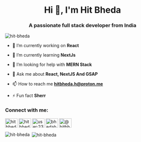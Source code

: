 <h1 align="center">Hi 👋, I'm Hit Bheda</h1>
<h3 align="center">A passionate full stack developer from India</h3>

<p align="left"> <img src="https://komarev.com/ghpvc/?username=hit-bheda&label=Profile%20views&color=0e75b6&style=flat" alt="hit-bheda" /> </p>

- 🔭 I’m currently working on **React**

- 🌱 I’m currently learning **NextJs**

- 🤝 I’m looking for help with **MERN Stack**

- 💬 Ask me about **React, NextJS And GSAP**

- 📫 How to reach me **hitbheda.h@proton.me**

- ⚡ Fun fact **Sherr**

<h3 align="left">Connect with me:</h3>
<p align="left">
<a href="https://dev.to/hitbheda" target="blank"><img align="center" src="https://raw.githubusercontent.com/rahuldkjain/github-profile-readme-generator/master/src/images/icons/Social/devto.svg" alt="hitbheda" height="30" width="40" /></a>
<a href="https://twitter.com/hitbheda" target="blank"><img align="center" src="https://raw.githubusercontent.com/rahuldkjain/github-profile-readme-generator/master/src/images/icons/Social/twitter.svg" alt="hitbheda" height="30" width="40" /></a>
<a href="https://stackoverflow.com/users/user:23856705" target="blank"><img align="center" src="https://raw.githubusercontent.com/rahuldkjain/github-profile-readme-generator/master/src/images/icons/Social/stack-overflow.svg" alt="user:23856705" height="30" width="40" /></a>
<a href="https://instagram.com/bhedahit" target="blank"><img align="center" src="https://raw.githubusercontent.com/rahuldkjain/github-profile-readme-generator/master/src/images/icons/Social/instagram.svg" alt="bhedahit" height="30" width="40" /></a>
<a href="https://medium.com/@hitbheda" target="blank"><img align="center" src="https://raw.githubusercontent.com/rahuldkjain/github-profile-readme-generator/master/src/images/icons/Social/medium.svg" alt="@hitbheda" height="30" width="40" /></a>
</p>

<p><img align="left" src="https://github-readme-stats.vercel.app/api/top-langs?username=hit-bheda&show_icons=true&locale=en&layout=compact" alt="hit-bheda" /></p>

<p>&nbsp;<img align="center" src="https://github-readme-stats.vercel.app/api?username=hit-bheda&show_icons=true&locale=en" alt="hit-bheda" /></p>
